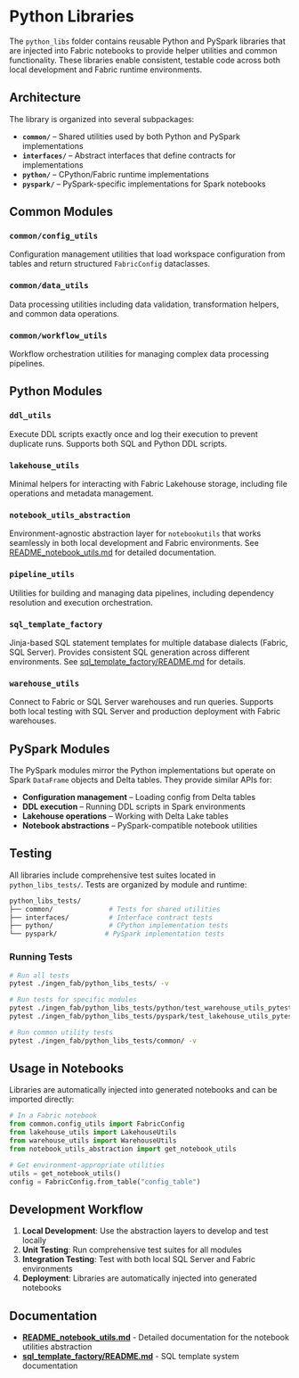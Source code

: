 # Python Libraries

The `python_libs` folder contains reusable Python and PySpark libraries that are injected into Fabric notebooks to provide helper utilities and common functionality. These libraries enable consistent, testable code across both local development and Fabric runtime environments.

## Architecture

The library is organized into several subpackages:

- **`common/`** – Shared utilities used by both Python and PySpark implementations
- **`interfaces/`** – Abstract interfaces that define contracts for implementations
- **`python/`** – CPython/Fabric runtime implementations
- **`pyspark/`** – PySpark-specific implementations for Spark notebooks

## Common Modules

### `common/config_utils`
Configuration management utilities that load workspace configuration from tables and return structured `FabricConfig` dataclasses.

### `common/data_utils`
Data processing utilities including data validation, transformation helpers, and common data operations.

### `common/workflow_utils`
Workflow orchestration utilities for managing complex data processing pipelines.

## Python Modules

### `ddl_utils`
Execute DDL scripts exactly once and log their execution to prevent duplicate runs. Supports both SQL and Python DDL scripts.

### `lakehouse_utils`
Minimal helpers for interacting with Fabric Lakehouse storage, including file operations and metadata management.

### `notebook_utils_abstraction`
Environment-agnostic abstraction layer for `notebookutils` that works seamlessly in both local development and Fabric environments. See [README_notebook_utils.md](python/README_notebook_utils.md) for detailed documentation.

### `pipeline_utils`
Utilities for building and managing data pipelines, including dependency resolution and execution orchestration.

### `sql_template_factory`
Jinja-based SQL statement templates for multiple database dialects (Fabric, SQL Server). Provides consistent SQL generation across different environments. See [sql_template_factory/README.md](python/sql_template_factory/README.md) for details.

### `warehouse_utils`
Connect to Fabric or SQL Server warehouses and run queries. Supports both local testing with SQL Server and production deployment with Fabric warehouses.

## PySpark Modules

The PySpark modules mirror the Python implementations but operate on Spark `DataFrame` objects and Delta tables. They provide similar APIs for:

- **Configuration management** – Loading config from Delta tables
- **DDL execution** – Running DDL scripts in Spark environments
- **Lakehouse operations** – Working with Delta Lake tables
- **Notebook abstractions** – PySpark-compatible notebook utilities

## Testing

All libraries include comprehensive test suites located in `python_libs_tests/`. Tests are organized by module and runtime:

```bash
python_libs_tests/
├── common/              # Tests for shared utilities
├── interfaces/          # Interface contract tests
├── python/              # CPython implementation tests
└── pyspark/            # PySpark implementation tests
```

### Running Tests

```bash
# Run all tests
pytest ./ingen_fab/python_libs_tests/ -v

# Run tests for specific modules
pytest ./ingen_fab/python_libs_tests/python/test_warehouse_utils_pytest.py -v
pytest ./ingen_fab/python_libs_tests/pyspark/test_lakehouse_utils_pytest.py -v

# Run common utility tests
pytest ./ingen_fab/python_libs_tests/common/ -v
```

## Usage in Notebooks

Libraries are automatically injected into generated notebooks and can be imported directly:

```python
# In a Fabric notebook
from common.config_utils import FabricConfig
from lakehouse_utils import LakehouseUtils
from warehouse_utils import WarehouseUtils
from notebook_utils_abstraction import get_notebook_utils

# Get environment-appropriate utilities
utils = get_notebook_utils()
config = FabricConfig.from_table("config_table")
```

## Development Workflow

1. **Local Development**: Use the abstraction layers to develop and test locally
2. **Unit Testing**: Run comprehensive test suites for all modules
3. **Integration Testing**: Test with both local SQL Server and Fabric environments
4. **Deployment**: Libraries are automatically injected into generated notebooks

## Documentation

- **[README_notebook_utils.md](python/README_notebook_utils.md)** - Detailed documentation for the notebook utilities abstraction
- **[sql_template_factory/README.md](python/sql_template_factory/README.md)** - SQL template system documentation

